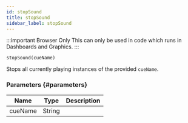 ```yaml
---
id: stopSound
title: stopSound
sidebar_label: stopSound
---
```


:::important Browser Only
This can only be used in code which runs in Dashboards and Graphics.
:::

`stopSound(cueName)`

Stops all currently playing instances of the provided `cueName`.

### Parameters {#parameters}

| Name    | Type   | Description |
| ------- | ------ | ----------- |
| cueName | String |             |
